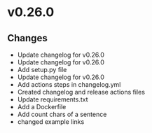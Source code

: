 # v0.26.0
## Changes
- Update changelog for v0.26.0
- Update changelog for v0.26.0
- Add setup.py file
- Update changelog for v0.26.0
- Add actions steps in changelog.yml
- Created changelog and release actions files
- Update requirements.txt
- Add a Dockerfile
- Add count chars of a sentence
- changed example links
